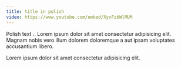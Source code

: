 ```yaml
---
title: title in polish
video: https://www.youtube.com/embed/XyxFzbWlMUM
---
```


Polish text .. Lorem ipsum dolor sit amet consectetur adipisicing elit. Magnam nobis vero illum dolorem doloremque a aut ipsam voluptates accusantium libero.

Lorem ipsum dolor sit amet consectetur adipisicing elit.
